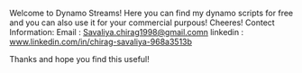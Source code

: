 Welcome to Dynamo Streams!
Here you can find my dynamo scripts for free and you can also use it for your commercial purpous! Cheeres!
Contect Information:
                    Email : Savaliya.chirag1998@gmail.comn
                    linkedin : www.linkedin.com/in/chirag-savaliya-968a3513b

Thanks and hope you find this useful!
